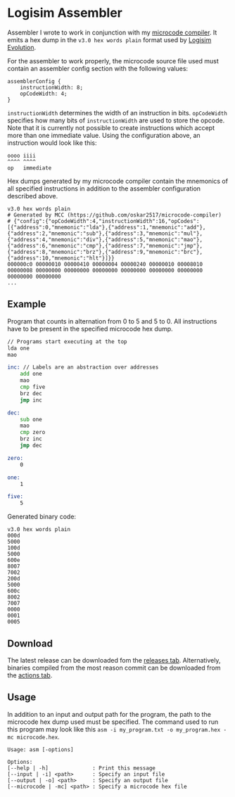 # Logisim Assembler
Assembler I wrote to work in conjunction with my [microcode compiler](https://github.com/oskar2517/microcode-compiler). It emits a hex dump in the `v3.0 hex words plain` format used by [Logisim Evolution](https://github.com/logisim-evolution/logisim-evolution).

For the assembler to work properly, the microcode source file used must contain an assembler config section with the following values:
```
assemblerConfig {
    instructionWidth: 8;
    opCodeWidth: 4;
}
```
`instructionWidth` determines the width of an instruction in bits. `opCodeWidth` specifies how many bits of `instructionWidth` are used to store the opcode. Note that it is currently not possible to create instructions which accept more than one immediate value. Using the configuration above, an instruction would look like this:
```
oooo iiii
^^^^ ^^^^
op   immediate
```

Hex dumps generated by my microcode compiler contain the mnemonics of all specified instructions in addition to the assembler configuration described above.
```
v3.0 hex words plain
# Generated by MCC (https://github.com/oskar2517/microcode-compiler)
# {"config":{"opCodeWidth":4,"instructionWidth":16,"opCodes":[{"address":0,"mnemonic":"lda"},{"address":1,"mnemonic":"add"},{"address":2,"mnemonic":"sub"},{"address":3,"mnemonic":"mul"},{"address":4,"mnemonic":"div"},{"address":5,"mnemonic":"mao"},{"address":6,"mnemonic":"cmp"},{"address":7,"mnemonic":"jmp"},{"address":8,"mnemonic":"brz"},{"address":9,"mnemonic":"brc"},{"address":10,"mnemonic":"hlt"}]}}
000000c0 00000010 00000410 00000004 00000240 00000010 00008010 00000008 00000000 00000000 00000000 00000000 00000000 00000000 00000000 00000000
...
``` 

## Example
Program that counts in alternation from 0 to 5 and 5 to 0. All instructions have to be present in the specified microcode hex dump.
```asm
// Programs start executing at the top
lda one
mao

inc: // Labels are an abstraction over addresses
    add one
    mao
    cmp five
    brz dec
    jmp inc

dec:
    sub one
    mao
    cmp zero
    brz inc
    jmp dec

zero:
    0

one:
    1

five:
    5
```

Generated binary code:
```
v3.0 hex words plain
000d
5000
100d
5000
600e
8007
7002
200d
5000
600c
8002
7007
0000
0001
0005
```

## Download
The latest release can be downloaded fom the [releases tab](https://github.com/oskar2517/logisim-assembler/releases). Alternatively, binaries compiled from the most reason commit can be downloaded from the [actions tab](https://github.com/oskar2517/logisim-assembler/actions). 

## Usage
In addition to an input and output path for the program, the path to the microcode hex dump used must be specified. The command used to run this program may look like this `asm -i my_program.txt -o my_program.hex -mc microcode.hex`.
```
Usage: asm [-options]

Options:
[--help | -h]              : Print this message
[--input | -i] <path>      : Specify an input file
[--output | -o] <path>     : Specify an output file
[--microcode | -mc] <path> : Specify a microcode hex file
```